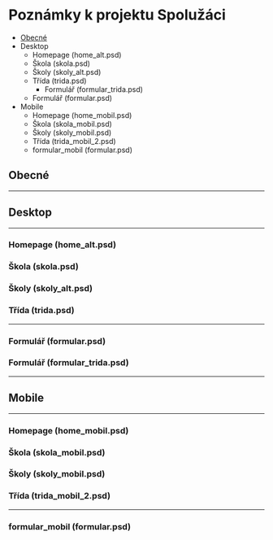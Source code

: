 # Poznámky k projektu Spolužáci

* [Obecné](#Obecné)
* Desktop
  * Homepage (home_alt.psd)
  * Škola (skola.psd) 
  * Školy (skoly_alt.psd)
  * Třída (trida.psd)
    * Formulář (formular_trida.psd) 
  * Formulář (formular.psd)
* Mobile
  * Homepage (home_mobil.psd)
  * Škola (skola_mobil.psd) 
  * Školy (skoly_mobil.psd)
  * Třída (trida_mobil_2.psd)
  * formular_mobil (formular.psd)

## Obecné
---------------------------------
## Desktop
---------------------------------
### Homepage (home_alt.psd)
### Škola (skola.psd) 
### Školy (skoly_alt.psd)
### Třída (trida.psd)
---
### Formulář (formular.psd)
### Formulář (formular_trida.psd) 
---------------------------------
## Mobile
---------------------------------
### Homepage (home_mobil.psd)
### Škola (skola_mobil.psd) 
### Školy (skoly_mobil.psd)
### Třída (trida_mobil_2.psd)
---
### formular_mobil (formular.psd)
